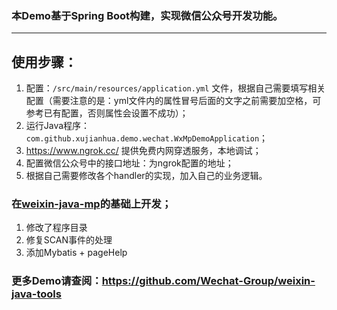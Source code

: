 ### 本Demo基于Spring Boot构建，实现微信公众号开发功能。

-----------------------

## 使用步骤：
1. 配置：`/src/main/resources/application.yml` 文件，根据自己需要填写相关配置（需要注意的是：yml文件内的属性冒号后面的文字之前需要加空格，可参考已有配置，否则属性会设置不成功）；	
1. 运行Java程序：`com.github.xujianhua.demo.wechat.WxMpDemoApplication`；
1. https://www.ngrok.cc/ 提供免费内网穿透服务，本地调试；
1. 配置微信公众号中的接口地址：为ngrok配置的地址；
1. 根据自己需要修改各个handler的实现，加入自己的业务逻辑。
	
### 在[weixin-java-mp](https://gitee.com/binary/weixin-java-mp-demo-springboot)的基础上开发；
1. 修改了程序目录
1. 修复SCAN事件的处理
1. 添加Mybatis + pageHelp

### 更多Demo请查阅：https://github.com/Wechat-Group/weixin-java-tools